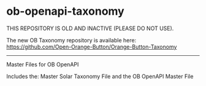 # ob-openapi-taxonomy

THIS REPOSITORY IS OLD AND INACTIVE (PLEASE DO NOT USE).

The new OB Taxonomy repository is available here: https://github.com/Open-Orange-Button/Orange-Button-Taxonomy

---

Master Files for OB OpenAPI

Includes the:
Master Solar Taxonomy File and the OB OpenAPI Master File
